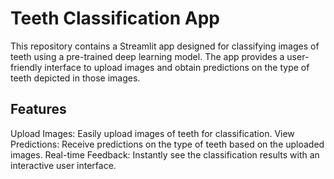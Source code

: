 # Teeth Classification App
This repository contains a Streamlit app designed for classifying images of teeth using a pre-trained deep learning model. The app provides a user-friendly interface to upload images and obtain predictions on the type of teeth depicted in those images.

## Features
Upload Images: Easily upload images of teeth for classification.
View Predictions: Receive predictions on the type of teeth based on the uploaded images.
Real-time Feedback: Instantly see the classification results with an interactive user interface.
